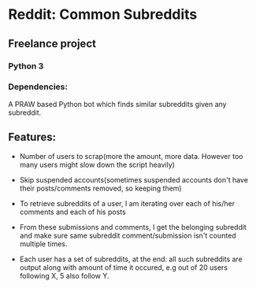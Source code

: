 # Reddit: Common Subreddits
## Freelance project
### Python 3
### Dependencies: 

A PRAW based Python bot which finds similar subreddits given any subreddit.
## Features:
- Number of users to scrap(more the amount, more data. However too many users might slow down the script heavily)

- Skip suspended accounts(sometimes suspended accounts don't have their posts/comments removed, so keeping them)

- To retrieve subreddits of a user, I am iterating over each of his/her comments and each of his posts

- From these submissions and comments, I get the belonging subreddit and make sure same subreddit comment/submission isn't counted multiple times.

- Each user has a set of subreddits, at the end: all such subreddits are output along with amount of time it occured, e.g out of 20 users following X, 5 also follow Y.